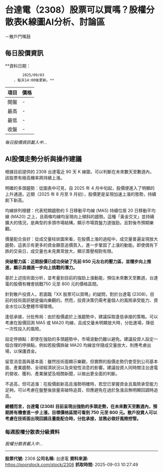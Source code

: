 # 台達電（2308）股票可以買嗎？股權分散表K線圖AI分析、討論區
－散戶鬥嘴鼓

## 每日股價資訊

**資料日期：
        
            2025/09/03
        ，每天14:00後更新。**

| 項目 | 價格 |
|------|------|
| 開盤 | - |
| 最高 | - |
| 最低 | - |
| 收盤 | - |

*每日股價資訊載入中...*

## AI股價走勢分析與操作建議

根據目前提供的 2308 台達電近 90 天 K 線圖，可以判斷在未來數天至數週內，該股票有極高機率將持續上漲。

明確的多頭趨勢：從圖表中可見，自 2025 年 4 月中旬起，股價便進入了明顯的上升通道。近期（2025 年 8 月至 9 月初），股價更是呈現加速上漲的態勢，持續創下新高。

均線排列穩健：代表短期趨勢的 5 日移動平均線 (MA5) 持續位居 20 日移動平均線 (MA20) 之上，且兩條均線均呈現向上傾斜的趨勢。這種「黃金交叉」並持續擴大的情況，是典型的多頭市場結構，顯示市場買盤力道強勁，且對後市預期樂觀。

價量配合良好：從成交量柱狀圖來看，在股價上漲的過程中，成交量普遍呈現放大趨勢，這表示有更多的資金願意追價買入，進一步鞏固了上漲的動能。即使偶有下跌的交易日，成交量也未見異常放大，顯示賣壓相對有限。

**突破壓力區：近期股價已成功突破了先前 650 元左右的壓力區，並穩步向上推進，顯示具備進一步向上挑戰的潛力。**

基於上述技術面分析，並考量到目前的強勁上漲動能，預估未來數天至數週，台達電的股價有機會挑戰750 元至 800 元的價格區間。

針對散戶投資人，若面臨「XX 股票可以買嗎」的疑問，對於台達電 (2308)，目前的技術面訊號是偏向樂觀的。然而，投資決策仍需考量個人的風險承受能力、資金水位以及整體市場環境。

逢低承接，分批佈局：由於股價處於上漲趨勢中，建議採取逢低承接的策略。可以考慮在股價回測 MA5 或 MA20 均線，且成交量未明顯放大時，分批進場，降低一次性投入的風險。

設定停損點：即使在強勁的多頭趨勢中，市場波動仍難以避免。建議投資人設定一個合理的停損點，例如若股價跌破 MA20 均線並伴隨成交量放大，則應考慮出場，以保護資金。

留意消息面與基本面：雖然技術面顯示樂觀，但實際的股價走勢仍會受到公司基本面、產業趨勢、全球經濟狀況以及突發性消息的影響。建議投資人同時關注台達電的營收、獲利、產業展望及相關新聞，以做出更全面的判斷。

不追高，但可追漲：在股價創新高且漲勢明確時，若您已掌握資金且風險承受能力足夠，可以考慮在盤整後放量突破時追買，但應避免在過於急漲且無明顯回調時追高。

**總體而言，台達電 (2308) 目前呈現出強勁的多頭走勢，在未來數天至數週內，預期將有機會進一步上漲，目標價格區間可看到 750 元至 800 元。散戶投資人可以考慮在技術面出現回調且量能配合時，分批承接，並務必做好風險控管。**

### 每週股權分散表分級資料

*股權分散表載入中...*

---

**股票代號:** 2308
**公司名稱:** 台達電
**資料來源:** https://poorstock.com/stock/2308
**抓取時間:** 2025-09-03 10:27:49